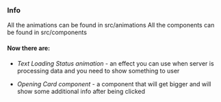 ### Info

All the animations can be found in src/animations
All the components can be found in src/components


#### Now there are:

- *Text Loading Status animation* - an effect you can use when server is processing data and you need to show something to user

- *Opening Card component* - a component that will get bigger and will show some additional info after being clicked

